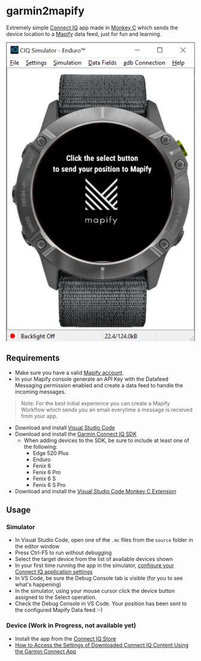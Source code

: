 # garmin2mapify
Extremely simple [Connect IQ](https://apps.garmin.com) app made in [Monkey C](https://developer.garmin.com/connect-iq/monkey-c/) which sends the device location to a [Mapify](https://www.mapify.ai/) data feed, just for fun and learning.

![Mapify simple Connect IQ app to send device position to a data feed](./docs/img/mapify-iq-app.png)


## Requirements

- Make sure you have a valid [Mapify account](https://www.mapify.ai).
- In your Mapify console generate an API Key with the Datafeed Messaging permission enabled and create a data feed to handle the incoming messages.
> Note: For the best initial experience you can create a Mapify Workflow which sends you an email everytime a message is received from your app.
- Download and install [Visual Studio Code](https://code.visualstudio.com/)
- Download and install the [Garmin Connect IQ SDK](https://developer.garmin.com/connect-iq/sdk/)
    - When adding devices to the SDK, be sure to include at least one of the following:
        - Edge 520 Plus
        - Enduro
        - Fenix 6
        - Fenix 6 Pro
        - Fenix 6 S
        - Fenix 6 S Pro
- Download and install the [Visual Studio Code Monkey C Extension](https://marketplace.visualstudio.com/items?itemName=garmin.monkey-c)


## Usage

### Simulator

- In Visual Studio Code, open one of the ```.mc``` files from the ```source``` folder in the editor window
- Press Ctrl-F5 to run without debugging
- Select the target device from the list of available devices shown
- In your first time running the app in the simulator, [configure your Connect IQ application settings](./docs/application-settings.md)
- In VS Code, be sure the Debug Console tab is visible (for you to see what's happening)
- In the simulator, using your mouse cursor click the device button assigned to the Select operation.
- Check the Debug Console in VS Code. Your position has been sent to the configured Mapify Data feed :-)


### Device **(Work in Progress, not available yet)**

- Install the app from the [Connect IQ Store](https://apps.garmin.com/en-US/)
- [How to Access the Settings of Downloaded Connect IQ Content Using the Garmin Connect App](https://support.garmin.com/en-US/?faq=SPo0TFvhQO04O36Y5TYRh5)